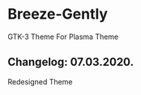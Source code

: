 # Breeze-Gently
GTK-3 Theme For Plasma Theme

Changelog: 07.03.2020.
---------------------

Redesigned Theme
